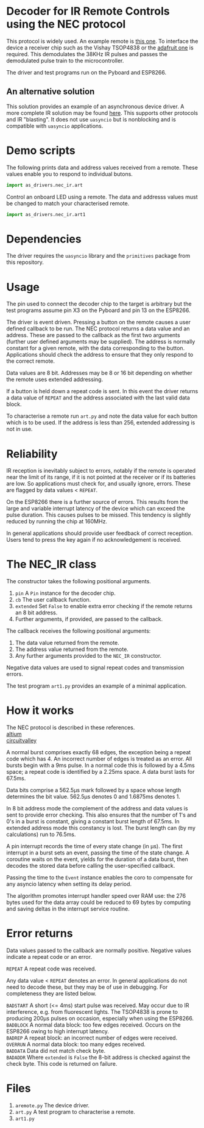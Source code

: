 # Decoder for IR Remote Controls using the NEC protocol

This protocol is widely used. An example remote is [this one](https://www.adafruit.com/products/389).
To interface the device a receiver chip such as the Vishay TSOP4838 or the
[adafruit one](https://www.adafruit.com/products/157) is required. This
demodulates the 38KHz IR pulses and passes the demodulated pulse train to the
microcontroller.

The driver and test programs run on the Pyboard and ESP8266.

## An alternative solution

This solution provides an example of an asynchronous device driver. A more
complete IR solution may be found
[here](https://github.com/peterhinch/micropython_ir). This supports other
protocols and IR "blasting". It does not use `uasyncio` but is nonblocking and
is compatible with `uasyncio` applications.

# Demo scripts

The following prints data and address values received from a remote. These
values enable you to respond to individual butons.
```python
import as_drivers.nec_ir.art
```

Control an onboard LED using a remote. The data and addresss values must be
changed to match your characterised remote.
```python
import as_drivers.nec_ir.art1
```

# Dependencies

The driver requires the `uasyncio` library and the `primitives` package from
this repository.

# Usage

The pin used to connect the decoder chip to the target is arbitrary but the
test programs assume pin X3 on the Pyboard and pin 13 on the ESP8266.

The driver is event driven. Pressing a button on the remote causes a user
defined callback to be run. The NEC protocol returns a data value and an
address. These are passed to the callback as the first two arguments (further
user defined arguments may be supplied). The address is normally constant for a
given remote, with the data corresponding to the button. Applications should
check the address to ensure that they only respond to the correct remote.

Data values are 8 bit. Addresses may be 8 or 16 bit depending on whether the
remote uses extended addressing.

If a button is held down a repeat code is sent. In this event the driver
returns a data value of `REPEAT` and the address associated with the last
valid data block.

To characterise a remote run `art.py` and note the data value for each button
which is to be used. If the address is less than 256, extended addressing is
not in use.

# Reliability

IR reception is inevitably subject to errors, notably if the remote is operated
near the limit of its range, if it is not pointed at the receiver or if its
batteries are low. So applications must check for, and usually ignore, errors.
These are flagged by data values < `REPEAT`.

On the ESP8266 there is a further source of errors. This results from the large
and variable interrupt latency of the device which can exceed the pulse
duration. This causes pulses to be missed. This tendency is slightly reduced by
running the chip at 160MHz.

In general applications should provide user feedback of correct reception.
Users tend to press the key again if no acknowledgement is received.

# The NEC_IR class

The constructor takes the following positional arguments.

 1. `pin` A `Pin` instance for the decoder chip.
 2. `cb` The user callback function.
 3. `extended` Set `False` to enable extra error checking if the remote
 returns an 8 bit address.
 4. Further arguments, if provided, are passed to the callback.

The callback receives the following positional arguments:

 1. The data value returned from the remote.
 2. The address value returned from the remote.
 3. Any further arguments provided to the `NEC_IR` constructor.

Negative data values are used to signal repeat codes and transmission errors.

The test program `art1.py` provides an example of a minimal application.

# How it works

The NEC protocol is described in these references.  
[altium](http://techdocs.altium.com/display/FPGA/NEC+Infrared+Transmission+Protocol)  
[circuitvalley](http://www.circuitvalley.com/2013/09/nec-protocol-ir-infrared-remote-control.html)

A normal burst comprises exactly 68 edges, the exception being a repeat code
which has 4. An incorrect number of edges is treated as an error. All bursts
begin with a 9ms pulse. In a normal code this is followed by a 4.5ms space; a
repeat code is identified by a 2.25ms space. A data burst lasts for 67.5ms.

Data bits comprise a 562.5µs mark followed by a space whose length determines
the bit value. 562.5µs denotes 0 and 1.6875ms denotes 1.

In 8 bit address mode the complement of the address and data values is sent to
provide error checking. This also ensures that the number of 1's and 0's in a
burst is constant, giving a constant burst length of 67.5ms. In extended
address mode this constancy is lost. The burst length can (by my calculations)
run to 76.5ms.

A pin interrupt records the time of every state change (in µs). The first
interrupt in a burst sets an event, passing the time of the state change. A
coroutine waits on the event, yields for the duration of a data burst, then
decodes the stored data before calling the user-specified callback.

Passing the time to the `Event` instance enables the coro to compensate for
any asyncio latency when setting its delay period.

The algorithm promotes interrupt handler speed over RAM use: the 276 bytes used
for the data array could be reduced to 69 bytes by computing and saving deltas
in the interrupt service routine.

# Error returns

Data values passed to the callback are normally positive. Negative values
indicate a repeat code or an error.

`REPEAT` A repeat code was received.

Any data value < `REPEAT` denotes an error. In general applications do not
need to decode these, but they may be of use in debugging. For completeness
they are listed below.

`BADSTART` A short (<= 4ms) start pulse was received. May occur due to IR
interference, e.g. from fluorescent lights. The TSOP4838 is prone to producing
200µs pulses on occasion, especially when using the ESP8266.  
`BADBLOCK` A normal data block: too few edges received. Occurs on the ESP8266
owing to high interrupt latency.  
`BADREP` A repeat block: an incorrect number of edges were received.  
`OVERRUN` A normal data block: too many edges received.  
`BADDATA` Data did not match check byte.  
`BADADDR` Where `extended` is `False` the 8-bit address is checked
against the check byte. This code is returned on failure.  

# Files

 1. `aremote.py` The device driver.
 2. `art.py` A test program to characterise a remote.
 3. `art1.py` 
